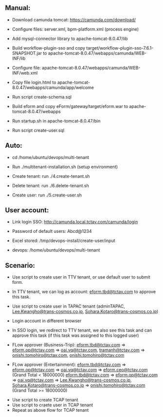 ## Manual:

- Download camunda tomcat: https://camunda.com/download/

- Configure files: server.xml, bpm-platform.xml (process engine)

- Add mysql-connector library to apache-tomcat-8.0.47/lib

- Build workflow-plugin-sso and copy target/workflow-plugin-sso-7.6.1-SNAPSHOT.jar to apache-tomcat-8.0.47/webapps/camunda/WEB-INF/lib

- Configure file: apache-tomcat-8.0.47/webapps/camunda/WEB-INF/web.xml

- Copy file login.html to apache-tomcat-8.0.47/webapps/camunda/app/welcome

- Run script create-schema.sql

- Build eform and copy eForm/gateway/target/eform.war to apache-tomcat-8.0.47/webapps

- Run startup.sh in apache-tomcat-8.0.47/bin

- Run script create-user.sql

## Auto:

- cd /home/ubuntu/devops/multi-tenant

- Run ./multitenant-installation.sh (setup environment)

- Create tenant: run ./4.create-tenant.sh

- Delete tenant: run ./6.delete-tenant.sh

- Create user: run ./5.create-user.sh

## User account:

- Link login SSO: http://camunda.local.tctav.com/camunda/login

- Password of default users: Abcd@1234

- Excel stored: /tmp/devops-install/create-user/input

- devops: /home/ubuntu/devops/multi-tenant

## Scenario:

- Use script to create user in TTV tenant, or use default user to submit form.
- In TTV tenant, we can log as account: eform.tbd@tctav.com to approve this task.

- Use script to create user in TAPAC tenant (adminTAPAC, Lee.Kwangho@trans-cosmos.co.jp, Sohara.Kotaro@trans-cosmos.co.jp)
- Login account in different browser
- In SSO login, we redirect to TTV tenant, we also see this task and can approve this task (if this task was assigned to this logged user)

* FLow approver (Business-Trip): eform.tbd@tctav.com => eform.op@tctav.com => oai.vq@tctav.com, tramanh@tctav.com => onishi.tomohiro@tctav.com, onishi.tomohiro@tctav.com

* FLow approver (Entertainment): 
    eform.tbd@tctav.com => eform.op@tctav.com => oai.vq@tctav.com => eform.ceo@tctav.com (Grand Total < 18000000)
    eform.tbd@tctav.com => eform.op@tctav.com => oai.vq@tctav.com => Lee.Kwangho@trans-cosmos.co.jp, Sohara.Kotaro@trans-cosmos.co.jp => onishi.tomohiro@tctav.com (Grand Total >= 18000000)

- Use script to create TCAP tenant
- Use script to craete user in TCAP tenant
- Repeat as above flow for TCAP tenant


